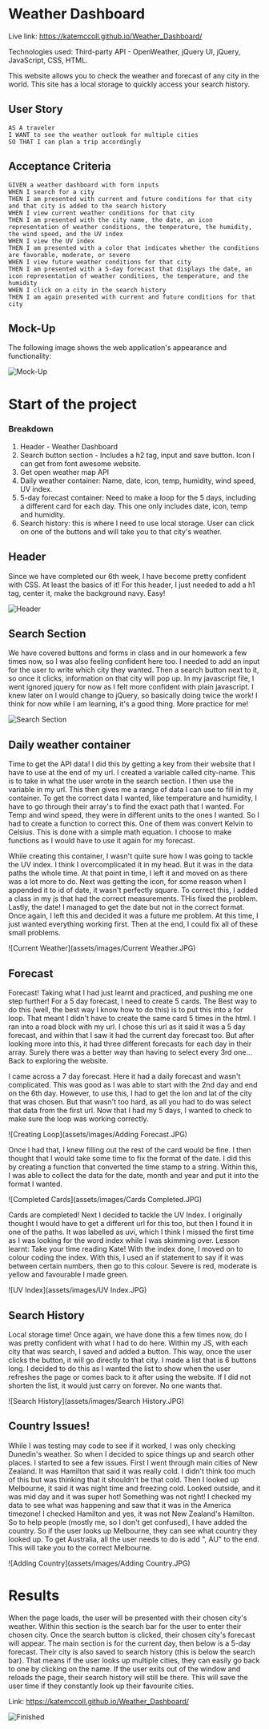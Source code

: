# Weather Dashboard
Live link: https://katemccoll.github.io/Weather_Dashboard/

Technologies used: Third-party API - OpenWeather, jQuery UI, jQuery, JavaScript, CSS, HTML.

This website allows you to check the weather and forecast of any city in the world. This site has a local storage to quickly access your search history.

## User Story

```
AS A traveler
I WANT to see the weather outlook for multiple cities
SO THAT I can plan a trip accordingly
```

## Acceptance Criteria

```
GIVEN a weather dashboard with form inputs
WHEN I search for a city
THEN I am presented with current and future conditions for that city and that city is added to the search history
WHEN I view current weather conditions for that city
THEN I am presented with the city name, the date, an icon representation of weather conditions, the temperature, the humidity, the wind speed, and the UV index
WHEN I view the UV index
THEN I am presented with a color that indicates whether the conditions are favorable, moderate, or severe
WHEN I view future weather conditions for that city
THEN I am presented with a 5-day forecast that displays the date, an icon representation of weather conditions, the temperature, and the humidity
WHEN I click on a city in the search history
THEN I am again presented with current and future conditions for that city
```

## Mock-Up

The following image shows the web application's appearance and functionality:

![Mock-Up](assets/images/06-server-side-apis-homework-demo.png)

# Start of the project

### Breakdown

1. Header - Weather Dashboard
2. Search button section - Includes a h2 tag, input and save button. Icon I can get from font awesome website.
3. Get open weather map API
4. Daily weather container: Name, date, icon, temp, humidity, wind speed, UV index.
5. 5-day forecast container: Need to make a loop for the 5 days, including a different card for each day. This one only includes date, icon, temp and humidity.
6. Search history: this is where I need to use local storage. User can click on one of the buttons and will take you to that city's weather.


## Header
Since we have completed our 6th week, I have become pretty confident with CSS. At least the basics of it! For this header, I just needed to add a h1 tag, center it, make the background navy. Easy! 

![Header](assets/images/Header.JPG)


## Search Section
We have covered buttons and forms in class and in our homework a few times now, so I was also feeling confident here too.
I needed to add an input for the user to write which city they wanted. Then a search button next to it, so once it clicks, information on that city will pop up.
In my javascript file, I went ignored jquery for now as I felt more confident with plain javascript. I knew later on I would change to jQuery, so basically doing twice the work! I think for now while I am learning, it's a good thing. More practice for me!

![Search Section](assets/images/Search_Search-Button.JPG)


## Daily weather container

Time to get the API data! I did this by getting a key from their website that I have to use at the end of my url. I created a variable called city-name. This is to take in what the user wrote in the search section. I then use the variable in my url. This then gives me a range of data I can use to fill in my container.
To get the correct data I wanted, like temperature and humidity, I have to go through their array's to find the exact path that I wanted. For Temp and wind speed, they were in different units to the ones I wanted. So I had to create a function to correct this. One of them was convert Kelvin to Celsius. This is done with a simple math equation. I choose to make functions as I would have to use it again for my forecast. 


While creating this container, I wasn't quite sure how I was going to tackle the UV index. I think I overcomplicated it in my head. But it was in the data paths the whole time. At that point in time, I left it and moved on as there was a lot more to do.
Next was getting the icon, for some reason when I appended it to id of date, it wasn't perfectly square. To correct this, I added a class in my js that had the correct measurements. THis fixed the problem.
Lastly, the date! I managed to get the date but not in the correct format. Once again, I left this and decided it was a future me problem. At this time, I just wanted everything working first. Then at the end, I could fix all of these small problems.

![Current Weather](assets/images/Current Weather.JPG)

## Forecast

Forecast! Taking what I had just learnt and practiced, and pushing me one step further! For a 5 day forecast, I need to create 5 cards. The Best way to do this (well, the best way I know how to do this) is to put this into a for loop. That meant I didn't have to create the same card 5 times in the html. I ran into a road block with my url. I chose this url as it said it was a 5 day forecast, and within that I saw it had the current day forecast too. But after looking more into this, it had three different forecasts for each day in their array. Surely there was a better way than having to select every 3rd one... Back to exploring the website.

I came across a 7 day forecast. Here it had a daily forecast and wasn't complicated. This was good as I was able to start with the 2nd day and end on the 6th day. However, to use this, I had to get the lon and lat of the city that was chosen. But that wasn't too hard, as all you had to do was select that data from the first url.
Now that I had my 5 days, I wanted to check to make sure the loop was working correctly.


![Creating Loop](assets/images/Adding Forecast.JPG)

Once I had that, I knew filling out the rest of the card would be fine. I then thought that I would take some time to fix the format of the date. I did this by creating a function that converted the time stamp to a string. Within this, I was able to collect the data for the date, month and year and put it into the format I wanted.

![Completed Cards](assets/images/Cards Completed.JPG)

Cards are completed! Next I decided to tackle the UV Index. I originally thought I would have to get a different url for this too, but then  I found it in one of the paths. It was labelled as uvi, which I think I missed the first time as I was looking for the word index while I was skimming over. Lesson learnt: Take your time reading Kate!
With the index done, I moved on to colour coding the index. With this, I used an if statement to say if it was between certain numbers, then go to this colour. Severe is red, moderate is yellow and favourable I made green.

![UV Index](assets/images/UV Index.JPG)

## Search History

Local storage time! Once again, we have done this a few times now, do I was pretty confident with what I had to do here. Within my JS, with each city that was search, I saved and added a button. This way, once the user clicks the button, it will go directly to that city.
I made a list that is 6 buttons long. I decided to do this as I wanted the list to show when the user refreshes the page or comes back to it after using the website. If I did not shorten the list, it would just carry on forever. No one wants that.

![Search History](assets/images/Search History.JPG)

## Country Issues!

While I was testing may code to see if it worked, I was only checking Dunedin's weather. So when I decided to spice things up and search other places. I started to see a few issues. First I went through main cities of New Zealand. It was Hamilton that said it was really cold. I didn't think too much of this but was thinking that it shouldn't be that cold. Then I looked up Melbourne, it said it was night time and freezing cold. Looked outside, and it was mid day and it was super hot! Something was not right!
I checked my data to see what was happening and saw that it was in the America timezone! I checked Hamilton and yes, it was not New Zealand's Hamilton. 
So to help people (mostly me, so I don't get confused), I have added the country. So if the user looks up Melbourne, they can see what country they looked up. To get Australia, all the user needs to do is add ", AU" to the end. This will take you to the correct Melbourne.

![Adding Country](assets/images/Adding Country.JPG)

# Results

When the page loads, the user will be presented with their chosen city's weather. Within this section is the search bar for the user to enter their chosen city.
Once the search button is clicked, their chosen city's forecast will appear. The main section is for the current day, then below is a 5-day forecast. Their city is also saved to search history (this is below the search bar). That means if the user looks up multiple cities, they can easily go back to one by clicking on the name. If the user exits out of the window and reloads the page, their search history will still be there. This will save the user time if they constantly look up their favourite cities.

Link: https://katemccoll.github.io/Weather_Dashboard/

![Finished](assets/images/Finished.JPG)









